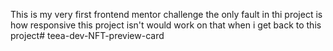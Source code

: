 This is my very first frontend mentor challenge 
the only fault in thi project is how responsive this project isn't would work on that when i get back to this project# teea-dev-NFT-preview-card
